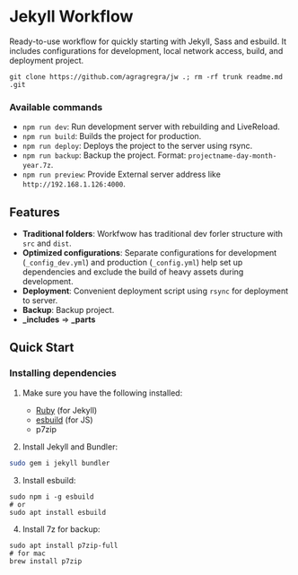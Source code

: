 # Jekyll Workflow

Ready-to-use workflow for quickly starting with Jekyll, Sass and esbuild. It includes configurations for development, local network access, build, and deployment project.

```
git clone https://github.com/agragregra/jw .; rm -rf trunk readme.md .git
```

### Available commands
- ```npm run dev```: Run development server with rebuilding and LiveReload.
- ```npm run build```: Builds the project for production.
- ```npm run deploy```: Deploys the project to the server using rsync.
- ```npm run backup```: Backup the project. Format: ```projectname-day-month-year.7z```.
- ```npm run preview```: Provide External server address like ```http://192.168.1.126:4000```.

## Features

- **Traditional folders**: Workfwow has traditional dev forler structure with ```src``` and ```dist```.
- **Optimized configurations**: Separate configurations for development (`_config_dev.yml`) and production (`_config.yml`) help set up dependencies and exclude the build of heavy assets during development.
- **Deployment**: Convenient deployment script using `rsync` for deployment to server.
- **Backup**: Backup project.
- **_includes** => **_parts**

## Quick Start

### Installing dependencies

1. Make sure you have the following installed:
   - [Ruby](https://www.ruby-lang.org/) (for Jekyll)
   - [esbuild](https://esbuild.github.io/) (for JS)
   - p7zip

2. Install Jekyll and Bundler:
```bash
sudo gem i jekyll bundler
```

3. Install esbuild:
```
sudo npm i -g esbuild
# or
sudo apt install esbuild
```

4. Install 7z for backup:
```
sudo apt install p7zip-full
# for mac
brew install p7zip
```
